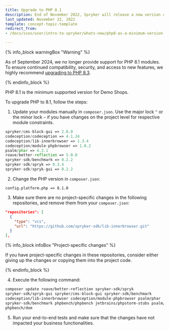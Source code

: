 ```yaml
---
title: Upgrade to PHP 8.1
description: End of November 2022, Spryker will release a new version of its Demo Shops requiring PHP 8.1 as the minimum version.
last_updated: November 22, 2022
template: concept-topic-template
redirect_from:
- /docs/scos/user/intro-to-spryker/whats-new/php8-as-a-minimum-version-for-all-spryker-projects.html

---
```


{% info_block warningBox "Warning" %}

As of September 2024, we no longer provide support for PHP 8.1 modules. To ensure continued compatibility, security, and access to new features,
we highly recommend [upgrading to PHP 8.3](/docs/dg/dev/upgrade-and-migrate/upgrade-to-php-83.html). 

{% endinfo_block %}

PHP 8.1 is the minimum supported version for Demo Shops.

To upgrade PHP to 8.1, follow the steps:

1. Update your modules manually in `composer.json`.
Use the major lock `^` or the minor lock `~` if you have changes on the project level for respective module constraints.

```php
spryker/cms-block-gui => 2.8.0
codeception/codeception => 4.1.24
codeception/lib-innerbrowser => 1.3.4
codeception/module-phpbrowser => 1.0.2
psalm/phar => 4.3.1
roave/better-reflection => 5.0.0
spryker-sdk/benchmark => 0.2.2
spryker-sdk/spryk => 0.3.4
spryker-sdk/spryk-gui => 0.2.2
```

2. Change the PHP version in `composer.json`:

`config.platform.php => 8.1.0`

3. Make sure there are no project-specific changes in the following repositories, and remove them from your `composer.json`:

```json
"repositories": [
  {
    "type": "vcs",
    "url": "https://github.com/spryker-sdk/lib-innerbrowser.git"
  }
],
```

{% info_block infoBox "Project-specific changes" %}

If you have project-specific changes in these repositories, consider either giving up the changes or copying them into the project code.

{% endinfo_block %}

4. Execute the following command:

```bash
composer update roave/better-reflection spryker-sdk/spryk
spryker-sdk/spryk-gui spryker/cms-block-gui spryker-sdk/benchmark
codeception/lib-innerbrowser codeception/module-phpbrowser psalm/phar
spryker-sdk/benchmark phpbench/phpbench jetbrains/phpstorm-stubs psalm/phar
phpbench/dom
```

5. Run your end-to-end tests and make sure that the changes have not impacted your business functionalities.
